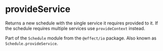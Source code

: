 # provideService

Returns a new schedule with the single service it requires provided to it.
If the schedule requires multiple services use `provideContext`
instead.

Part of the `Schedule` module from the `@effect/io` package. Also known as `Schedule.provideService`.
